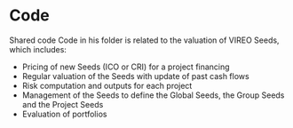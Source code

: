 # Code
Shared code
Code in his folder is related to the valuation of VIREO Seeds, which includes:
- Pricing of new Seeds (ICO or CRI) for a project financing
- Regular valuation of the Seeds with update of past cash flows
- Risk computation and outputs for each project
- Management of the Seeds to define the Global Seeds, the Group Seeds and the Project Seeds
- Evaluation of portfolios
